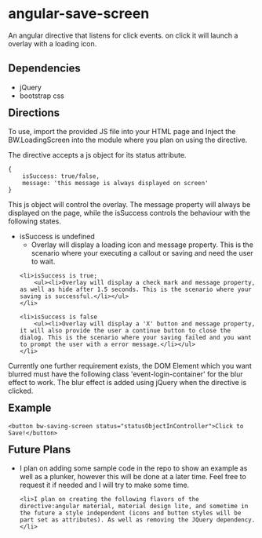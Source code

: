 # angular-save-screen
An angular directive that listens for click events. on click it will launch a overlay with a loading icon.

## Dependencies
* jQuery
* bootstrap css

<h2 style="margin-top:10px">Directions</h2>

To use, import the provided JS file into your HTML page and Inject the BW.LoadingScreen into the module where you plan on using the directive.

The directive accepts a js object for its status attribute.
``` 
{
	isSuccess: true/false,
    message: 'this message is always displayed on screen'
}
```

This js object will control the overlay. The message property will always be displayed on the page, while the isSuccess controls the behaviour with the following states.

<ul>
	<li>isSuccess is undefined
		<ul><li>Overlay will display a loading icon and message property. This is the scenario where your executing a callout or saving and need the user to wait.</ul></li>
	</li>

	<li>isSuccess is true;
		<ul><li>Overlay will display a check mark and message property, as well as hide after 1.5 seconds. This is the scenario where your saving is successful.</li></ul>
	</li>

	<li>isSuccess is false
		<ul><li>Overlay will display a 'X' button and message property, it will also provide the user a continue button to close the dialog. This is the scenario where your saving failed and you want to prompt the user with a error message.</li></ul>
	</li>
</ul>

Currently one further requirement exists, the DOM Element which you want blurred must have the following class 'event-login-container' for the blur effect to work. The blur effect is added using jQuery when the directive is clicked.

<h2 style="margin-top:10px">Example</h2>

    <button bw-saving-screen status="statusObjectInController">Click to Save!</button>

<h2 style="margin-top:10px">Future Plans</h2>
<ul>
	<li>I plan on adding some sample code in the repo to show an example as well as a plunker, however this will be done at a later time. Feel free to request it if needed and I will try to make some time.</li>

	<li>I plan on creating the following flavors of the directive:angular material, material design lite, and sometime in the future a style independent (icons and button styles will be part set as attributes). As well as removing the JQuery dependency.</li>
</ul>